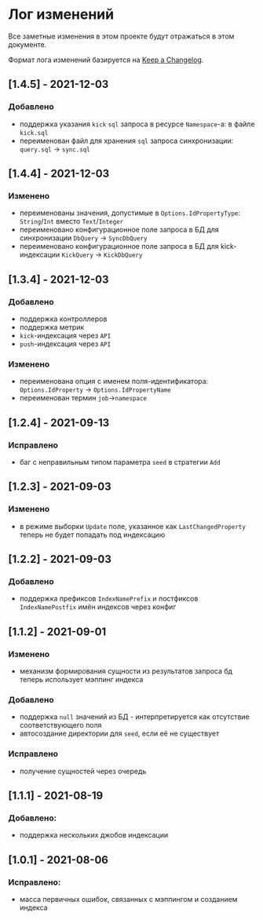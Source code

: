 # Лог изменений

Все заметные изменения в этом проекте будут отражаться в этом документе.

Формат лога изменений базируется на [Keep a Changelog](https://keepachangelog.com/en/1.0.0/).

## [1.4.5] - 2021-12-03

### Добавлено

* поддержка указания `kick` `sql` запроса в ресурсе `Namespace`-а: в файле `kick.sql`
* переименован файл для хранения `sql` запроса синхронизации: `query.sql` -> `sync.sql`

## [1.4.4] - 2021-12-03

### Изменено

* переименованы значения, допустимые в `Options.IdPropertyType`: `String`/`Int` вместо `Text`/`Integer`
* переименовано конфигурационное поле запроса в БД для синхронизации `DbQuery` -> `SyncDbQuery`
* переименовано конфигурационное поле запроса в БД для kick-индексации `KickQuery` -> `KickDbQuery`

## [1.3.4] - 2021-12-03

### Добавлено

* поддержка контроллеров 
* поддержка метрик
* `kick`-индексация через `API`
* `push`-индексация через `API`

### Изменено

* переименована опция с именем поля-идентификатора: `Options.IdProperty` -> `Options.IdPropertyName`
* переименован термин `job`->`namespace`

## [1.2.4] - 2021-09-13

### Исправлено

* баг с неправильным типом параметра `seed` в стратегии `Add`

## [1.2.3] - 2021-09-03

### Изменено

* в режиме выборки `Update` поле, указанное как `LastChangedProperty` теперь не будет попадать под индексацию

## [1.2.2] - 2021-09-03

### Добавлено

* поддержка префиксов `IndexNamePrefix` и постфиксов `IndexNamePostfix` имён индексов через конфиг

## [1.1.2] - 2021-09-01

### Изменено

* механизм формирования сущности из результатов запроса бд теперь использует мэппинг индекса

### Добавлено

* поддержка `null` значений из БД - интерпретируется как отсутствие соответствующего поля
* автосоздание директории для `seed`, если её не существует

### Исправлено

* получение сущностей через очередь

## [1.1.1] - 2021-08-19

### Добавлено:

* поддержка нескольких джобов индексации

## [1.0.1] - 2021-08-06

### Исправлено:

* масса первичных ошибок, связанных с мэппингом и созданием индекса
